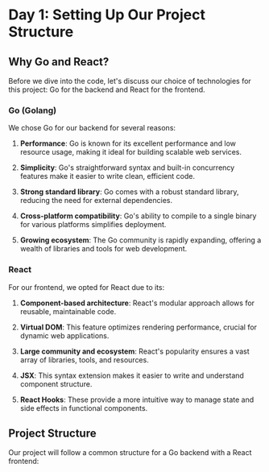 # Day 1: Setting Up Our Project Structure

## Why Go and React?

Before we dive into the code, let's discuss our choice of technologies for this project: Go for the backend and React for the frontend.

### Go (Golang)

We chose Go for our backend for several reasons:

1. **Performance**: Go is known for its excellent performance and low resource usage, making it ideal for building scalable web services.

2. **Simplicity**: Go's straightforward syntax and built-in concurrency features make it easier to write clean, efficient code.

3. **Strong standard library**: Go comes with a robust standard library, reducing the need for external dependencies.

4. **Cross-platform compatibility**: Go's ability to compile to a single binary for various platforms simplifies deployment.

5. **Growing ecosystem**: The Go community is rapidly expanding, offering a wealth of libraries and tools for web development.

### React

For our frontend, we opted for React due to its:

1. **Component-based architecture**: React's modular approach allows for reusable, maintainable code.

2. **Virtual DOM**: This feature optimizes rendering performance, crucial for dynamic web applications.

3. **Large community and ecosystem**: React's popularity ensures a vast array of libraries, tools, and resources.

4. **JSX**: This syntax extension makes it easier to write and understand component structure.

5. **React Hooks**: These provide a more intuitive way to manage state and side effects in functional components.

## Project Structure

Our project will follow a common structure for a Go backend with a React frontend:
